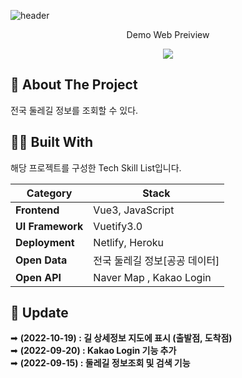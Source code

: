 
![header](https://capsule-render.vercel.app/api?type=waving&color=auto&height=300&section=header&text=Walking-Road&animation=fadeIn&fontAlignY=38&desc=전국%20둘레길%20조회%20서비스&descAlignY=51&descAlign=62)



<p align='center'> Demo Web Preiview </p>
<p align='center'>
  <a href="https://walkingroadko.netlify.app">
    <img src="https://img.shields.io/badge/DEMO%20-%234FC08D.svg?&style=for-the-badge&&logoColor=white"/>
  </a>
</p>


<!-- ABOUT THE PROJECT -->
## 📖 About The Project
전국 둘레길 정보를 조회할 수 있다.



## 🧑‍💻 Built With

해당 프로젝트를 구성한 Tech Skill List입니다.

 | Category                                                   | Stack                                                   |
| ------------------------------------------------------------ | ------------------------------------------------------- |
| **Frontend**                 | Vue3, JavaScript |
| **UI Framework**             | Vuetify3.0  |
| **Deployment**               | Netlify, Heroku  |
| **Open Data**             | 전국 둘레길 정보[공공 데이터] |
| **Open API**             |  Naver Map , Kakao Login |

## 🚩 Update

➡ <b>(2022-10-19) : 길 상세정보 지도에 표시 (출발점, 도착점)</b><br>
➡ <b>(2022-09-20) : Kakao Login 기능 추가</b><br>
➡ <b>(2022-09-15) : 둘레길 정보조회 및 검색 기능</b><br> 


